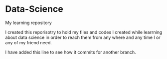 # Data-Science
My learning repository

I created this reporisotry to hold my files and codes I created while learrning about data science in order to reach them from any where and any time I or any of my friend need. 

I have added this line to see how it commits for another branch.
